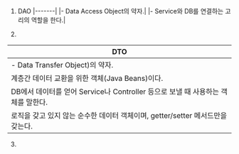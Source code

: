 1. DAO
|-------|
|- Data Access Object의 약자.|
|- Service와 DB를 연결하는 고리의 역할을 한다.|

2. 
| DTO|
|-------|
|- Data Transfer Object)의 약자.|
|계층간 데이터 교환을 위한 객체(Java Beans)이다.|
|DB에서 데이터를 얻어 Service나 Controller 등으로 보낼 때 사용하는 객체를 말한다.|
|로직을 갖고 있지 않는 순수한 데이터 객체이며, getter/setter 메서드만을 갖는다.|

3.
